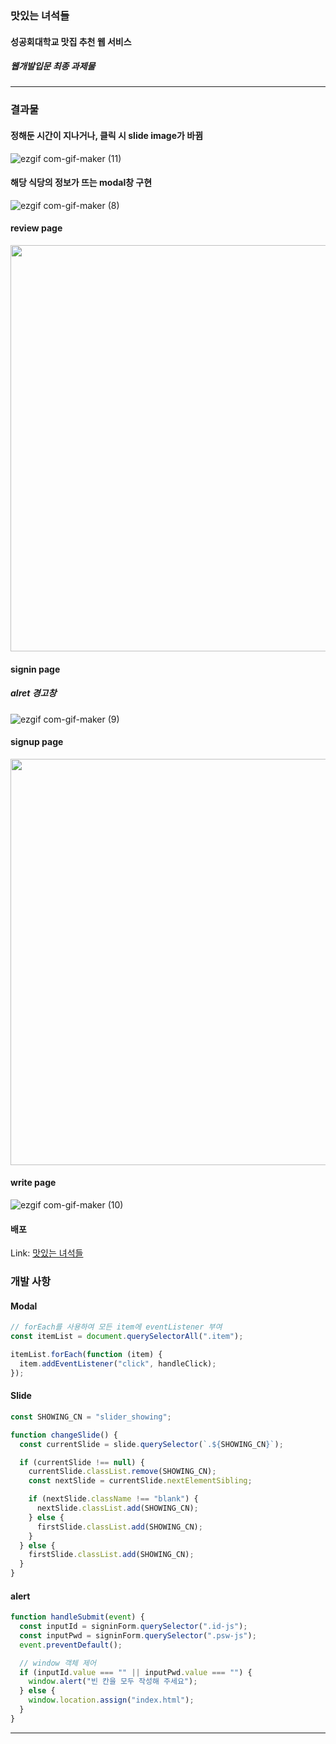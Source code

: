 ### 맛있는 녀석들

#### 성공회대학교 맛집 추천 웹 서비스

##### 웹개발입문 최종 과제물

---

### 결과물

#### 정해둔 시간이 지나거나, 클릭 시 slide image가 바뀜

![ezgif com-gif-maker (11)](https://user-images.githubusercontent.com/63100352/109526396-d986d300-7af5-11eb-8129-4020bd11578e.gif)


#### 해당 식당의 정보가 뜨는 modal창 구현

![ezgif com-gif-maker (8)](https://user-images.githubusercontent.com/63100352/109523248-7d6e7f80-7af2-11eb-976c-bb0fdff38fb0.gif)


#### review page

<img src="https://user-images.githubusercontent.com/63100352/109517607-cc191b00-7aec-11eb-974a-dab94cbce658.PNG" width="650px">

#### signin page
##### alret 경고창

![ezgif com-gif-maker (9)](https://user-images.githubusercontent.com/63100352/109524740-31bcd580-7af4-11eb-921d-aa4d6c6e704c.gif)

#### signup page

<img src="https://user-images.githubusercontent.com/63100352/109517614-cd4a4800-7aec-11eb-8aa9-8c4146c7d8c7.PNG" width="650px">

#### write page

![ezgif com-gif-maker (10)](https://user-images.githubusercontent.com/63100352/109525095-86f8e700-7af4-11eb-8a42-6fba9cb9981e.gif)


#### 배포

Link: [맛있는 녀석들](https://hanseulhee.github.io/Delicious_guys/)

### 개발 사항

#### Modal

```js
// forEach를 사용하여 모든 item에 eventListener 부여
const itemList = document.querySelectorAll(".item");

itemList.forEach(function (item) {
  item.addEventListener("click", handleClick);
});
```

#### Slide

```js
const SHOWING_CN = "slider_showing";

function changeSlide() {
  const currentSlide = slide.querySelector(`.${SHOWING_CN}`);

  if (currentSlide !== null) {
    currentSlide.classList.remove(SHOWING_CN);
    const nextSlide = currentSlide.nextElementSibling;

    if (nextSlide.className !== "blank") {
      nextSlide.classList.add(SHOWING_CN);
    } else {
      firstSlide.classList.add(SHOWING_CN);
    }
  } else {
    firstSlide.classList.add(SHOWING_CN);
  }
}
```

#### alert
```js
function handleSubmit(event) {
  const inputId = signinForm.querySelector(".id-js");
  const inputPwd = signinForm.querySelector(".psw-js");
  event.preventDefault();

  // window 객체 제어
  if (inputId.value === "" || inputPwd.value === "") {
    window.alert("빈 칸을 모두 작성해 주세요");
  } else {
    window.location.assign("index.html");
  }
}
```
---